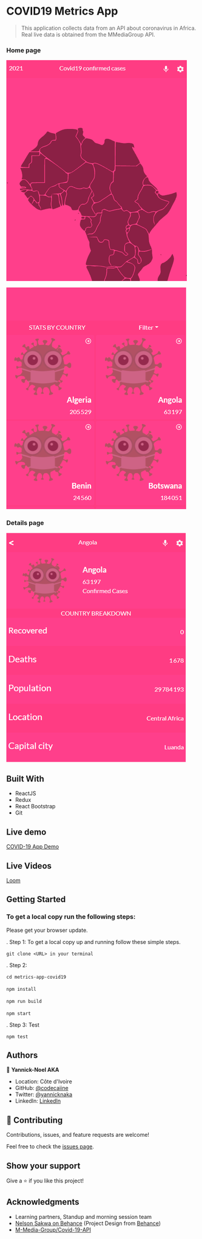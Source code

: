 # COVID19 Metrics App
> This application collects data from an API about coronavirus in Africa. Real live data is obtained from the MMediaGroup API.

### Home page
![screenshot](./src/assets/images/covid.PNG)

![screenshot](./src/assets/images/covid1.PNG)

### Details page
![screenshot](./src/assets/images/covid3.PNG)

## Built With

- ReactJS
- Redux
- React Bootstrap
- Git 

## Live demo

[COVID-19 App Demo](https://covid19-metrics-app-aka.netlify.app/)

## Live Videos 

[Loom](https://www.loom.com/share/ed5f10ee5a29485f9767e57d35bedb2c)

## Getting Started

### To get a local copy run the following steps:

Please get your browser update.

. Step 1:  To get a local copy up and running follow these simple steps.
   ```
   git clone <URL> in your terminal
   ```

. Step 2: 
   ```
   cd metrics-app-covid19

   npm install

   npm run build

   npm start 
   ```

. Step 3: Test 
   ```
   npm test 
   ```


## Authors

👤 **Yannick-Noel AKA**

- Location: Côte d'Ivoire
- GitHub: [@codecaiine](https://github.com/codecaiine)
- Twitter: [@yannicknaka](https://twitter.com/yannicknaka)
- LinkedIn: [LinkedIn](https://www.linkedin.com/in/yannick-no%C3%ABl-aka/)

## 🤝 Contributing

Contributions, issues, and feature requests are welcome!

Feel free to check the [issues page](https://github.com/codecaiine/metrics-app-covid19/issues).

## Show your support

Give a ⭐️ if you like this project!

## Acknowledgments

- Learning partners, Standup and morning session team
- [Nelson Sakwa on Behance](https://www.behance.net/sakwadesignstudio) (Project Design from [Behance](https://www.behance.net/gallery/31579789/Ballhead-App-(Free-PSDs)))
- [M-Media-Group/Covid-19-API](https://github.com/M-Media-Group/Covid-19-API)
